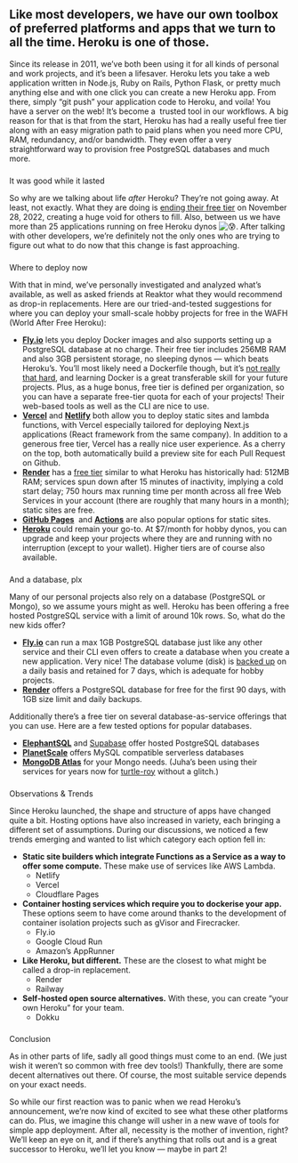 ## Like most developers, we have our own toolbox of preferred platforms and apps that we turn to all the time. Heroku is one of those. 

Since its release in 2011, we’ve both been using it for all kinds of personal and work projects, and it’s been a lifesaver. Heroku lets you take a web application written in Node.js, Ruby on Rails, Python Flask, or pretty much anything else and with one click you can create a new Heroku app. From there, simply “git push” your application code to Heroku, and voila! You have a server on the web! It’s become a  trusted tool in our workflows. A big reason for that is that from the start, Heroku has had a really useful free tier along with an easy migration path to paid plans when you need more CPU, RAM, redundancy, and/or bandwidth. They even offer a very straightforward way to provision free PostgreSQL databases and much more.

###   
It was good while it lasted

So why are we talking about life _after_ Heroku? They’re not going away. At least, not exactly. What they are doing is [ending their free tier](https://blog.heroku.com/next-chapter) on November 28, 2022, creating a huge void for others to fill. Also, between us we have more than 25 applications running on free Heroku dynos ![😰](https://s.w.org/images/core/emoji/14.0.0/svg/1f630.svg). After talking with other developers, we’re definitely not the only ones who are trying to figure out what to do now that this change is fast approaching.

###   
Where to deploy now

With that in mind, we’ve personally investigated and analyzed what’s available, as well as asked friends at Reaktor what they would recommend as drop-in replacements. Here are our tried-and-tested suggestions for where you can deploy your small-scale hobby projects for free in the WAFH (World After Free Heroku):   

-   **[Fly.io](https://fly.io/)** lets you deploy Docker images and also supports setting up a PostgreSQL database at no charge. Their free tier includes 256MB RAM and also 3GB persistent storage, no sleeping dynos — which beats Heroku’s. You’ll most likely need a Dockerfile though, but it’s [not really that hard](https://nodejs.org/en/docs/guides/nodejs-docker-webapp/), and learning Docker is a great transferable skill for your future projects. Plus, as a huge bonus, free tier is defined per organization, so you can have a separate free-tier quota for each of your projects! Their web-based tools as well as the CLI are nice to use.
-   **[Vercel](https://vercel.com/)** and **[Netlify](http://netlify.com/)** both allow you to deploy static sites and lambda functions, with Vercel especially tailored for deploying Next.js applications (React framework from the same company). In addition to a generous free tier, Vercel has a really nice user experience. As a cherry on the top, both automatically build a preview site for each Pull Request on Github. 
-   **[Render](https://render.com/render-vs-heroku-comparison)** has a [free tier](https://render.com/docs/free#free-web-services) similar to what Heroku has historically had: 512MB RAM; services spun down after 15 minutes of inactivity, implying a cold start delay; 750 hours max running time per month across all free Web Services in your account (there are roughly that many hours in a month); static sites are free. 
-   **[GitHub Pages](https://pages.github.com/)**  and **[Actions](https://github.blog/2022-08-10-github-pages-now-uses-actions-by-default/)** are also popular options for static sites. 
-   **[Heroku](https://www.heroku.com/)** could remain your go-to. At $7/month for hobby dynos, you can upgrade and keep your projects where they are and running with no interruption (except to your wallet). Higher tiers are of course also available. 

###   
And a database, plx

Many of our personal projects also rely on a database (PostgreSQL or Mongo), so we assume yours might as well. Heroku has been offering a free hosted PostgreSQL service with a limit of around 10k rows. So, what do the new kids offer?

-   **[Fly.io](https://fly.io/)** can run a max 1GB PostgreSQL database just like any other service and their CLI even offers to create a database when you create a new application. Very nice! The database volume (disk) is [backed up](https://fly.io/docs/rails/the-basics/backup-and-restoring-data/) on a daily basis and retained for 7 days, which is adequate for hobby projects.
-   **[Render](https://render.com/render-vs-heroku-comparison)** offers a PostgreSQL database for free for the first 90 days, with 1GB size limit and daily backups.

Additionally there’s a free tier on several database-as-service offerings that you can use. Here are a few tested options for popular databases.

-   **[ElephantSQL](http://elephantsql.com/)** and [Supabase](https://supabase.com/) offer hosted PostgreSQL databases  
-   **[PlanetScale](https://planetscale.com/)** offers MySQL compatible serverless databases
-   **[MongoDB Atlas](https://www.mongodb.com/atlas/database)** for your Mongo needs. (Juha’s been using their services for years now for [turtle-roy](https://turtle-roy.fly.dev/) without a glitch.)

###   
Observations & Trends

Since Heroku launched, the shape and structure of apps have changed quite a bit. Hosting options have also increased in variety, each bringing a different set of assumptions. During our discussions, we noticed a few trends emerging and wanted to list which category each option fell in:

-   **Static site builders which integrate Functions as a Service as a way to offer some compute.** These make use of services like AWS Lambda.
    -   Netlify
    -   Vercel
    -   Cloudflare Pages
-   **Container hosting services which require you to dockerise your app.** These options seem to have come around thanks to the development of container isolation projects such as gVisor and Firecracker.
    -   Fly.io
    -   Google Cloud Run
    -   Amazon’s AppRunner 
-   **Like Heroku, but different.** These are the closest to what might be called a drop-in replacement. 
    -   Render
    -   Railway
-   **Self-hosted open source alternatives.** With these, you can create “your own Heroku” for your team.
    -   Dokku

###   
Conclusion

As in other parts of life, sadly all good things must come to an end. (We just wish it weren’t so common with free dev tools!) Thankfully, there are some decent alternatives out there. Of course, the most suitable service depends on your exact needs.

So while our first reaction was to panic when we read Heroku’s announcement, we’re now kind of excited to see what these other platforms can do. Plus, we imagine this change will usher in a new wave of tools for simple app deployment. After all, necessity is the mother of invention, right? We’ll keep an eye on it, and if there’s anything that rolls out and is a great successor to Heroku, we’ll let you know — maybe in part 2!